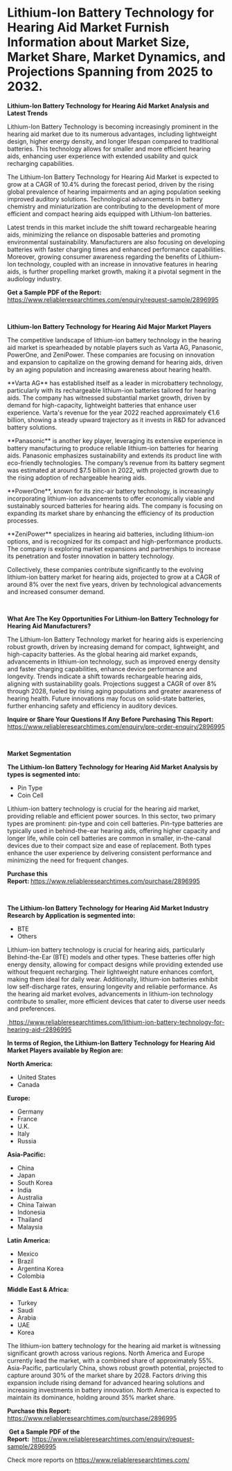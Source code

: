 <p><h1>Lithium-Ion Battery Technology for Hearing Aid Market Furnish Information about Market Size, Market Share, Market Dynamics, and Projections Spanning from 2025 to 2032.</h1></p><p><strong>Lithium-Ion Battery Technology for Hearing Aid Market Analysis and Latest Trends</strong></p>
<p><p>Lithium-Ion Battery Technology is becoming increasingly prominent in the hearing aid market due to its numerous advantages, including lightweight design, higher energy density, and longer lifespan compared to traditional batteries. This technology allows for smaller and more efficient hearing aids, enhancing user experience with extended usability and quick recharging capabilities. </p><p>The Lithium-Ion Battery Technology for Hearing Aid Market is expected to grow at a CAGR of 10.4% during the forecast period, driven by the rising global prevalence of hearing impairments and an aging population seeking improved auditory solutions. Technological advancements in battery chemistry and miniaturization are contributing to the development of more efficient and compact hearing aids equipped with Lithium-Ion batteries.</p><p>Latest trends in this market include the shift toward rechargeable hearing aids, minimizing the reliance on disposable batteries and promoting environmental sustainability. Manufacturers are also focusing on developing batteries with faster charging times and enhanced performance capabilities. Moreover, growing consumer awareness regarding the benefits of Lithium-Ion technology, coupled with an increase in innovative features in hearing aids, is further propelling market growth, making it a pivotal segment in the audiology industry.</p></p>
<p><strong>Get a Sample PDF of the Report:&nbsp;</strong> <a href="https://www.reliableresearchtimes.com/enquiry/request-sample/2896995?utm_campaign=3214&utm_medium=2&utm_source=Github&utm_content=ia&utm_term=15032025&utm_id=lithium-ion-battery-technology-for-hearing-aid">https://www.reliableresearchtimes.com/enquiry/request-sample/2896995</a></p>
<p>&nbsp;</p>
<p><strong>Lithium-Ion Battery Technology for Hearing Aid Major Market Players</strong></p>
<p><p>The competitive landscape of lithium-ion battery technology in the hearing aid market is spearheaded by notable players such as Varta AG, Panasonic, PowerOne, and ZeniPower. These companies are focusing on innovation and expansion to capitalize on the growing demand for hearing aids, driven by an aging population and increasing awareness about hearing health.</p><p>**Varta AG** has established itself as a leader in microbattery technology, particularly with its rechargeable lithium-ion batteries tailored for hearing aids. The company has witnessed substantial market growth, driven by demand for high-capacity, lightweight batteries that enhance user experience. Varta's revenue for the year 2022 reached approximately €1.6 billion, showing a steady upward trajectory as it invests in R&D for advanced battery solutions.</p><p>**Panasonic** is another key player, leveraging its extensive experience in battery manufacturing to produce reliable lithium-ion batteries for hearing aids. Panasonic emphasizes sustainability and extends its product line with eco-friendly technologies. The company’s revenue from its battery segment was estimated at around $7.5 billion in 2022, with projected growth due to the rising adoption of rechargeable hearing aids.</p><p>**PowerOne**, known for its zinc-air battery technology, is increasingly incorporating lithium-ion advancements to offer economically viable and sustainably sourced batteries for hearing aids. The company is focusing on expanding its market share by enhancing the efficiency of its production processes.</p><p>**ZeniPower** specializes in hearing aid batteries, including lithium-ion options, and is recognized for its compact and high-performance products. The company is exploring market expansions and partnerships to increase its penetration and foster innovation in battery technology.</p><p>Collectively, these companies contribute significantly to the evolving lithium-ion battery market for hearing aids, projected to grow at a CAGR of around 8% over the next five years, driven by technological advancements and increased consumer demand.</p></p>
<p>&nbsp;</p>
<p><strong>What Are The Key Opportunities For Lithium-Ion Battery Technology for Hearing Aid Manufacturers?</strong></p>
<p><p>The Lithium-Ion Battery Technology market for hearing aids is experiencing robust growth, driven by increasing demand for compact, lightweight, and high-capacity batteries. As the global hearing aid market expands, advancements in lithium-ion technology, such as improved energy density and faster charging capabilities, enhance device performance and longevity. Trends indicate a shift towards rechargeable hearing aids, aligning with sustainability goals. Projections suggest a CAGR of over 8% through 2028, fueled by rising aging populations and greater awareness of hearing health. Future innovations may focus on solid-state batteries, further enhancing safety and efficiency in auditory devices.</p></p>
<p><strong>Inquire or Share Your Questions If Any Before Purchasing This Report:</strong> <a href="https://www.reliableresearchtimes.com/enquiry/pre-order-enquiry/2896995?utm_campaign=3214&utm_medium=2&utm_source=Github&utm_content=ia&utm_term=15032025&utm_id=lithium-ion-battery-technology-for-hearing-aid">https://www.reliableresearchtimes.com/enquiry/pre-order-enquiry/2896995</a></p>
<p>&nbsp;</p>
<p><strong>Market Segmentation</strong></p>
<p><strong>The Lithium-Ion Battery Technology for Hearing Aid Market Analysis by types is segmented into:</strong></p>
<p><ul><li>Pin Type</li><li>Coin Cell</li></ul></p>
<p><p>Lithium-ion battery technology is crucial for the hearing aid market, providing reliable and efficient power sources. In this sector, two primary types are prominent: pin-type and coin cell batteries. Pin-type batteries are typically used in behind-the-ear hearing aids, offering higher capacity and longer life, while coin cell batteries are common in smaller, in-the-canal devices due to their compact size and ease of replacement. Both types enhance the user experience by delivering consistent performance and minimizing the need for frequent changes.</p></p>
<p><strong>Purchase this Report:&nbsp;</strong><a href="https://www.reliableresearchtimes.com/purchase/2896995?utm_campaign=3214&utm_medium=2&utm_source=Github&utm_content=ia&utm_term=15032025&utm_id=lithium-ion-battery-technology-for-hearing-aid">https://www.reliableresearchtimes.com/purchase/2896995</a></p>
<p>&nbsp;</p>
<p><strong>The Lithium-Ion Battery Technology for Hearing Aid Market Industry Research by Application is segmented into:</strong></p>
<p><ul><li>BTE</li><li>Others</li></ul></p>
<p><p>Lithium-ion battery technology is crucial for hearing aids, particularly Behind-the-Ear (BTE) models and other types. These batteries offer high energy density, allowing for compact designs while providing extended use without frequent recharging. Their lightweight nature enhances comfort, making them ideal for daily wear. Additionally, lithium-ion batteries exhibit low self-discharge rates, ensuring longevity and reliable performance. As the hearing aid market evolves, advancements in lithium-ion technology contribute to smaller, more efficient devices that cater to diverse user needs and preferences.</p></p>
<p><a href="https://www.reliableresearchtimes.com/lithium-ion-battery-technology-for-hearing-aid-r2896995?utm_campaign=3214&utm_medium=2&utm_source=Github&utm_content=ia&utm_term=15032025&utm_id=lithium-ion-battery-technology-for-hearing-aid">&nbsp;https://www.reliableresearchtimes.com/lithium-ion-battery-technology-for-hearing-aid-r2896995</a></p>
<p><strong>In terms of Region, the Lithium-Ion Battery Technology for Hearing Aid Market Players available by Region are:</strong></p>
<p>
    <p> <strong> North America: </strong>
        <ul>
            <li>United States</li>
            <li>Canada</li>
        </ul>
        </p> 
    <p> <strong> Europe: </strong>
        <ul>
            <li>Germany</li>
            <li>France</li>
            <li>U.K.</li>
            <li>Italy</li>
            <li>Russia</li>
        </ul>
        </p> 
    <p> <strong> Asia-Pacific: </strong>
        <ul>
            <li>China</li>
            <li>Japan</li>
            <li>South Korea</li>
            <li>India</li>
            <li>Australia</li>
            <li>China Taiwan</li>
            <li>Indonesia</li>
            <li>Thailand</li>
            <li>Malaysia</li>
        </ul>
        </p> 
    <p> <strong> Latin America: </strong>
        <ul>
            <li>Mexico</li>
            <li>Brazil</li>
            <li>Argentina Korea</li>
            <li>Colombia</li>
        </ul>
        </p> 
    <p> <strong> Middle East & Africa: </strong>
        <ul>
            <li>Turkey</li>
            <li>Saudi</li>
            <li>Arabia</li>
            <li>UAE</li>
            <li>Korea</li>
        </ul>
    </p>
    </p>
<p><p>The lithium-ion battery technology for the hearing aid market is witnessing significant growth across various regions. North America and Europe currently lead the market, with a combined share of approximately 55%. Asia-Pacific, particularly China, shows robust growth potential, projected to capture around 30% of the market share by 2028. Factors driving this expansion include rising demand for advanced hearing solutions and increasing investments in battery innovation. North America is expected to maintain its dominance, holding around 35% market share.</p></p>
<p><strong>Purchase this Report: </strong><a href="https://www.reliableresearchtimes.com/purchase/2896995?utm_campaign=3214&utm_medium=2&utm_source=Github&utm_content=ia&utm_term=15032025&utm_id=lithium-ion-battery-technology-for-hearing-aid">https://www.reliableresearchtimes.com/purchase/2896995</a></p>
<p>&nbsp;<strong>Get a Sample PDF of the Report:&nbsp;&nbsp;</strong><a href="https://www.reliableresearchtimes.com/enquiry/request-sample/2896995?utm_campaign=3214&utm_medium=2&utm_source=Github&utm_content=ia&utm_term=15032025&utm_id=lithium-ion-battery-technology-for-hearing-aid">https://www.reliableresearchtimes.com/enquiry/request-sample/2896995</a></p>
<p><strong></strong></p>
<p>Check more reports on <a href="https://www.reliableresearchtimes.com/?utm_campaign=3214&utm_medium=2&utm_source=Github&utm_content=ia&utm_term=15032025&utm_id=lithium-ion-battery-technology-for-hearing-aid">https://www.reliableresearchtimes.com/</a></p>